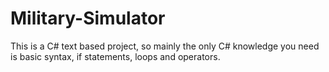 Military-Simulator
==================

This is a C# text based project, so mainly the only C# knowledge you need is basic syntax, if statements, loops and operators.  
